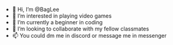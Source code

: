 - 👋 Hi, I’m @BagLee
- 👀 I’m interested in playing video games
- 🌱 I’m currently a beginner in coding  
- 💞️ I’m looking to collaborate with my fellow classmates 
- 📫 You could dm me in discord or message me in messenger

<!---
BagLee/BagLee is a ✨ special ✨ repository because its `README.md` (this file) appears on your GitHub profile.
You can click the Preview link to take a look at your changes.
--->
